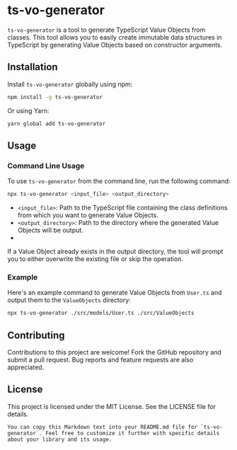 # ts-vo-generator

`ts-vo-generator` is a tool to generate TypeScript Value Objects from classes. This tool allows you to easily create immutable data structures in TypeScript by generating Value Objects based on constructor arguments.

## Installation

Install `ts-vo-generator` globally using npm:

```bash
npm install -g ts-vo-generator
```

Or using Yarn:
```bash
yarn global add ts-vo-generator
```

## Usage
### Command Line Usage
To use `ts-vo-generator` from the command line, run the following command:
```bash
npx ts-vo-generator <input_file> <output_directory>
```

 - `<input_file>`: Path to the TypeScript file containing the class definitions from which you want to generate Value Objects.
 - `<output_directory>`: Path to the directory where the generated Value Objects will be output.
 - 
If a Value Object already exists in the output directory, the tool will prompt you to either overwrite the existing file or skip the operation.

### Example
Here's an example command to generate Value Objects from `User.ts` and output them to the `ValueObjects` directory:
```bash
npx ts-vo-generator ./src/models/User.ts ./src/ValueObjects
```

## Contributing
Contributions to this project are welcome! Fork the GitHub repository and submit a pull request. Bug reports and feature requests are also appreciated.

## License
This project is licensed under the MIT License. See the LICENSE file for details.
```
You can copy this Markdown text into your README.md file for `ts-vo-generator`. Feel free to customize it further with specific details about your library and its usage.
```
